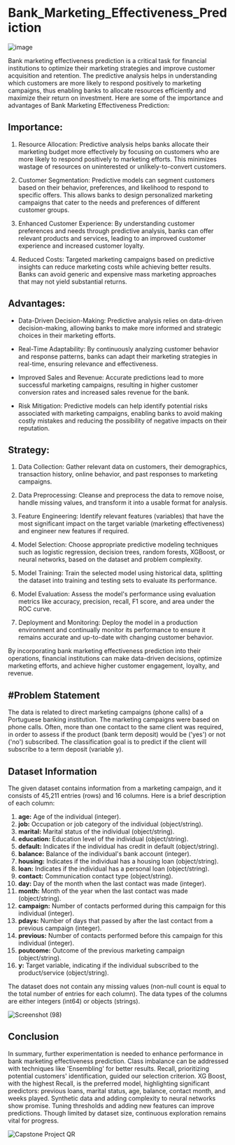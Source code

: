 # Bank_Marketing_Effectiveness_Prediction

![image](https://github.com/Sankhdeep/Bank_Marketing_Effectiveness_Prediction-Classification/assets/119426983/9cc48120-32bc-47ab-a350-c5301bd50b25)

Bank marketing effectiveness prediction is a critical task for financial institutions to optimize their marketing strategies and improve customer acquisition and retention. The predictive analysis helps in understanding which customers are more likely to respond positively to marketing campaigns, thus enabling banks to allocate resources efficiently and maximize their return on investment. Here are some of the importance and advantages of Bank Marketing Effectiveness Prediction:

**Importance:**
---
1. Resource Allocation: Predictive analysis helps banks allocate their marketing budget more effectively by focusing on customers who are more likely to respond positively to marketing efforts. This minimizes wastage of resources on uninterested or unlikely-to-convert customers.

2. Customer Segmentation: Predictive models can segment customers based on their behavior, preferences, and likelihood to respond to specific offers. This allows banks to design personalized marketing campaigns that cater to the needs and preferences of different customer groups.

3. Enhanced Customer Experience: By understanding customer preferences and needs through predictive analysis, banks can offer relevant products and services, leading to an improved customer experience and increased customer loyalty.

4. Reduced Costs: Targeted marketing campaigns based on predictive insights can reduce marketing costs while achieving better results. Banks can avoid generic and expensive mass marketing approaches that may not yield substantial returns.

**Advantages:**
---
* Data-Driven Decision-Making: Predictive analysis relies on data-driven decision-making, allowing banks to make more informed and strategic choices in their marketing efforts.

* Real-Time Adaptability: By continuously analyzing customer behavior and response patterns, banks can adapt their marketing strategies in real-time, ensuring relevance and effectiveness.

* Improved Sales and Revenue: Accurate predictions lead to more successful marketing campaigns, resulting in higher customer conversion rates and increased sales revenue for the bank.

* Risk Mitigation: Predictive models can help identify potential risks associated with marketing campaigns, enabling banks to avoid making costly mistakes and reducing the possibility of negative impacts on their reputation.

**Strategy:**
---

1. Data Collection: Gather relevant data on customers, their demographics, transaction history, online behavior, and past responses to marketing campaigns.

2. Data Preprocessing: Cleanse and preprocess the data to remove noise, handle missing values, and transform it into a usable format for analysis.

3. Feature Engineering: Identify relevant features (variables) that have the most significant impact on the target variable (marketing effectiveness) and engineer new features if required.

4. Model Selection: Choose appropriate predictive modeling techniques such as logistic regression, decision trees, random forests, XGBoost, or neural networks, based on the dataset and problem complexity.

5. Model Training: Train the selected model using historical data, splitting the dataset into training and testing sets to evaluate its performance.

6. Model Evaluation: Assess the model's performance using evaluation metrics like accuracy, precision, recall, F1 score, and area under the ROC curve.

7. Deployment and Monitoring: Deploy the model in a production environment and continually monitor its performance to ensure it remains accurate and up-to-date with changing customer behavior.


By incorporating bank marketing effectiveness prediction into their operations, financial institutions can make data-driven decisions, optimize marketing efforts, and achieve higher customer engagement, loyalty, and revenue.

#**Problem Statement**
---

The data is related to direct marketing campaigns (phone calls) of a Portuguese banking institution. The marketing campaigns were based on phone calls. Often, more than one contact to the same client was required, in order to assess if the product (bank term deposit) would be ('yes') or not ('no') subscribed. The classification goal is to predict if the client will subscribe to a term deposit (variable y).

**Dataset Information**
---
The given dataset contains information from a marketing campaign, and it consists of 45,211 entries (rows) and 16 columns. Here is a brief description of each column:

1. **age:** Age of the individual (integer).
2. **job:** Occupation or job category of the individual (object/string).
3. **marital:** Marital status of the individual (object/string).
4. **education:** Education level of the individual (object/string).
5. **default:** Indicates if the individual has credit in default (object/string).
6. **balance:** Balance of the individual's bank account (integer).
7. **housing:** Indicates if the individual has a housing loan (object/string).
8. **loan:** Indicates if the individual has a personal loan (object/string).
9. **contact:** Communication contact type (object/string).
10. **day:** Day of the month when the last contact was made (integer).
11. **month:** Month of the year when the last contact was made (object/string).
12. **campaign:** Number of contacts performed during this campaign for this individual (integer).
13. **pdays:** Number of days that passed by after the last contact from a previous campaign (integer).
14. **previous:** Number of contacts performed before this campaign for this individual (integer).
15. **poutcome:** Outcome of the previous marketing campaign (object/string).
16. **y:** Target variable, indicating if the individual subscribed to the product/service (object/string).

The dataset does not contain any missing values (non-null count is equal to the total number of entries for each column). The data types of the columns are either integers (int64) or objects (strings).

![Screenshot (98)](https://github.com/NamiraMujawar/Bank_Marketing_Effectiveness_Prediction/assets/120715329/3b2502f4-18cc-457b-a2d3-7f23acba64cc)


**Conclusion**
---
In summary, further experimentation is needed to enhance performance in bank marketing effectiveness prediction. Class imbalance can be addressed with techniques like 'Ensembling' for better results. Recall, prioritizing potential customers' identification, guided our selection criterion. XG Boost, with the highest Recall, is the preferred model, highlighting significant predictors: previous loans, marital status, age, balance, contact month, and weeks played. Synthetic data and adding complexity to neural networks show promise. Tuning thresholds and adding new features can improve predictions. Though limited by dataset size, continuous exploration remains vital for progress.


![Capstone Project QR](https://github.com/Sankhdeep/Bank_Marketing_Effectiveness_Prediction-Classification/assets/119426983/2bcb20e1-ff76-4db0-998f-486ab4f35d30)




